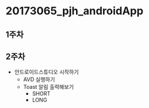 # 20173065_pjh_androidApp

## 1주차

## 2주차
  - 안드로이드스튜디오 시작하기
    - AVD 실행하기
    - Toast 알림 출력해보기
       - SHORT
       - LONG
